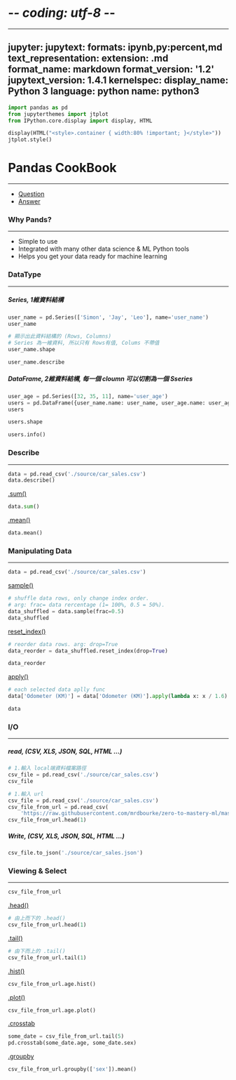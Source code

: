 # -*- coding: utf-8 -*-
---
jupyter:
  jupytext:
    formats: ipynb,py:percent,md
    text_representation:
      extension: .md
      format_name: markdown
      format_version: '1.2'
      jupytext_version: 1.4.1
  kernelspec:
    display_name: Python 3
    language: python
    name: python3
---

```python
import pandas as pd
from jupyterthemes import jtplot
from IPython.core.display import display, HTML

display(HTML("<style>.container { width:80% !important; }</style>"))
jtplot.style()
```

# Pandas CookBook
---


* [Question](https://github.com/mrdbourke/zero-to-mastery-ml/blob/master/section-2-data-science-and-ml-tools/pandas-exercises.ipynb)  
* [Answer](https://github.com/mrdbourke/zero-to-mastery-ml/blob/master/section-2-data-science-and-ml-tools/pandas-exercises-solutions.ipynb)


### Why Pands?
---
* Simple to use
* Integrated with many other data science & ML Python tools
* Helps you get your data ready for machine learning



### DataType
---


##### Series, 1維資料結構

```python
user_name = pd.Series(['Simon', 'Jay', 'Leo'], name='user_name')
user_name
```

```python
# 顯示出此資料結構的 (Rows, Columns)
# Series 為一維資料, 所以只有 Rows有值, Colums 不帶值
user_name.shape
```

```python
user_name.describe
```

##### DataFrame, 2維資料結構, 每一個 cloumn 可以切割為一個 Sseries

```python
user_age = pd.Series([32, 35, 11], name='user_age')
users = pd.DataFrame({user_name.name: user_name, user_age.name: user_age})
users
```

```python
users.shape
```

```python
users.info()
```

### Describe
---

```python
data = pd.read_csv('./source/car_sales.csv')
data.describe()
```

[.sum()](https://pandas.pydata.org/docs/reference/api/pandas.DataFrame.sum.html?highlight=sum)

```python
data.sum()
```

[.mean()](https://pandas.pydata.org/docs/reference/api/pandas.DataFrame.mean.html?highlight=mean)

```python
data.mean()
```

### Manipulating Data
---

```python
data = pd.read_csv('./source/car_sales.csv')
```

[sample()](https://pandas.pydata.org/docs/reference/api/pandas.DataFrame.sample.html?highlight=sample#pandas.DataFrame.sample)

```python
# shuffle data rows, only change index order. 
# arg: frac= data rercentage (1= 100%, 0.5 = 50%).
data_shuffled = data.sample(frac=0.5)
data_shuffled
```

[reset_index()](https://pandas.pydata.org/docs/reference/api/pandas.DataFrame.reset_index.html?highlight=reset_index#pandas-dataframe-reset-index)

```python
# reorder data rows. arg: drop=True
data_reorder = data_shuffled.reset_index(drop=True)
```

```python
data_reorder
```

[apply()](https://pandas.pydata.org/docs/reference/api/pandas.DataFrame.apply.html?highlight=apply#pandas.DataFrame.apply)

```python
# each selected data aplly func
data['Odometer (KM)'] = data['Odometer (KM)'].apply(lambda x: x / 1.6)
```

```python
data
```

### I/O
---


##### read, (CSV, XLS, JSON, SQL, HTML ...)

```python
# 1.輸入 local端資料檔案路徑
csv_file = pd.read_csv('./source/car_sales.csv')
csv_file
```

```python
# 1.輸入 url
csv_file = pd.read_csv('./source/car_sales.csv')
csv_file_from_url = pd.read_csv(
    'https://raw.githubusercontent.com/mrdbourke/zero-to-mastery-ml/master/data/heart-disease.csv')
csv_file_from_url.head(1)
```

##### Write, (CSV, XLS, JSON, SQL, HTML ...)

```python
csv_file.to_json('./source/car_sales.json')
```

### Viewing & Select
---

```python
csv_file_from_url
```

[.head()](https://pandas.pydata.org/docs/reference/api/pandas.DataFrame.head.html?highlight=head#pandas.DataFrame.head)

```python
# 由上而下的 .head()
csv_file_from_url.head(1)
```

[.tail()](https://pandas.pydata.org/docs/reference/api/pandas.DataFrame.tail.html?highlight=tail#pandas.DataFrame.tail)

```python
# 由下而上的 .tail()
csv_file_from_url.tail(1)
```

[.hist()](https://pandas.pydata.org/docs/reference/api/pandas.DataFrame.hist.html?highlight=hist)

```python
csv_file_from_url.age.hist()
```

[.plot()](https://pandas.pydata.org/docs/reference/api/pandas.DataFrame.plot.html?highlight=plot#pandas.DataFrame.plot)

```python
csv_file_from_url.age.plot()
```

[.crosstab](https://pandas.pydata.org/docs/reference/api/pandas.crosstab.html?highlight=crosstab)

```python
some_date = csv_file_from_url.tail(5)
pd.crosstab(some_date.age, some_date.sex)
```

[.groupby](https://pandas.pydata.org/docs/reference/api/pandas.DataFrame.groupby.html?highlight=groupby#pandas.DataFrame.groupby)

```python
csv_file_from_url.groupby(['sex']).mean()
```
